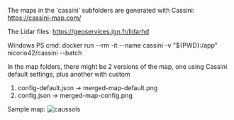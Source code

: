 The maps in the 'cassini' subfolders are generated with Cassini: https://cassini-map.com/

The Lidar files: https://geoservices.ign.fr/lidarhd

Windows PS cmd:
docker run --rm -it --name cassini -v "${PWD}:/app" nicorio42/cassini  --batch

In the map folders, there might be 2 versions of the map, one using Cassini default settings, plus another with custom  
1. config-default.json -> merged-map-default.png
1. config.json -> merged-map-config.png

Sample map:
![caussols](https://github.com/user-attachments/assets/43815f31-7278-4842-a9b6-84a33867dccb)
